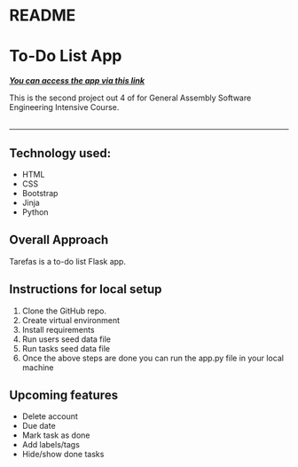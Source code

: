 # README

# To-Do List App

[**_You can access the app via this link_**](https://project2-ukq4.onrender.com/)

This is the second project out 4 of for General Assembly Software Engineering Intensive Course.
<br/>
<br/>

---

## Technology used:

- HTML
- CSS
- Bootstrap
- Jinja
- Python

## Overall Approach

Tarefas is a to-do list Flask app.

## Instructions for local setup

1. Clone the GitHub repo.
2. Create virtual environment
3. Install requirements
4. Run users seed data file
5. Run tasks seed data file
6. Once the above steps are done you can run the app.py file in your local machine

## Upcoming features

- Delete account
- Due date
- Mark task as done
- Add labels/tags
- Hide/show done tasks
